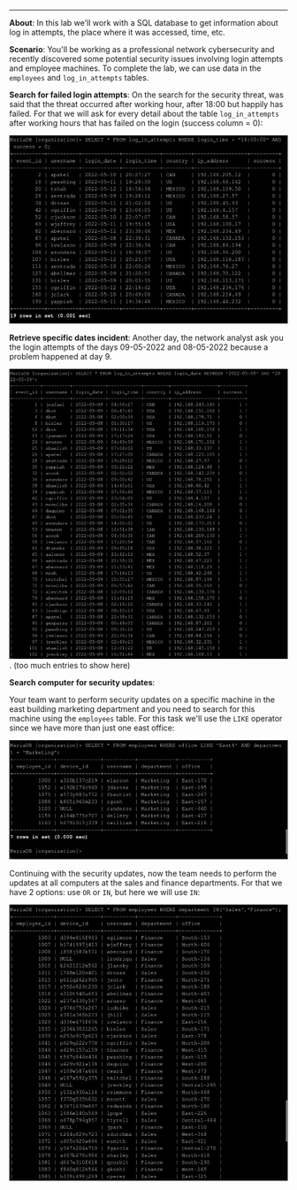 ___
**About**: In this lab we'll work with a SQL database to get information about log in attempts, the place where it was accessed, time, etc.

**Scenario**: You'll be working as a professional network cybersecurity and recently discovered some potential security issues involving login attempts and employee machines.
To complete the lab, we can use data in the `employees` and `log_in_attempts` tables.

**Search for failed login attempts**:
On the search for the security threat, was said that the threat occurred after working hour, after 18:00 but happily has failed.
For that we will ask for every detail about the table `log_in_attempts` after working hours that has failed on the login (success column = 0):

![Search failed login attempts](images/08_search_failed_log_in_attempts.png)


**Retrieve specific dates incident**:
Another day, the network analyst ask you the login attempts of the days 09-05-2022 and 08-05-2022 because a problem happened at day 9.

![Specific date filter](images/09_filter_specific_date.png).
(too much entries to show here)

**Search computer for security updates**:
	
Your team want to perform security updates on a specific machine in the east building marketing department and you need to search for this machine using the `employees` table.
For this task we'll use the `LIKE` operator since we have more than just one east office:

![Search for a specific department](images/10_search_specific_department.png)

Continuing with the security updates, now the team needs to perform the updates at all computers at the sales and finance departments.
For that we have 2 options: use `OR` or `IN`, but here we will use `IN`:

![Filter with IN operator](images/11_filter_with_in_operator.png)
